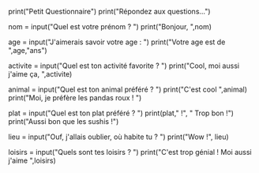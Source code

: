 print("Petit Questionnaire")
print("Répondez aux questions...")

nom = input("Quel est votre prénom ? ")
print("Bonjour, ",nom)

age = input("J'aimerais savoir votre age : ")
print("Votre age est de ",age,"ans")

activite = input("Quel est ton activité favorite ? ")
print("Cool, moi aussi j'aime ça, ",activite)

animal  = input("Quel est ton animal préféré ? ")
print("C'est cool ",animal)
print("Moi, je préfère les pandas roux ! ")

plat = input("Quel est ton plat préféré ? ")
print(plat," !", " Trop bon !")
print("Aussi bon que les sushis !")

lieu = input("Ouf, j'allais oublier, où habite tu ? ")
print("Wow !", lieu)

loisirs = input("Quels sont tes loisirs ? ")
print("C'est trop génial ! Moi aussi j'aime ",loisirs)
